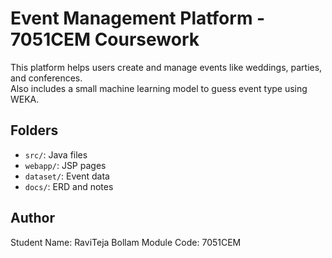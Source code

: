 # Event Management Platform - 7051CEM Coursework

This platform helps users create and manage events like weddings, parties, and conferences.  
Also includes a small machine learning model to guess event type using WEKA.

## Folders
- `src/`: Java files
- `webapp/`: JSP pages
- `dataset/`: Event data
- `docs/`: ERD and notes

## Author
Student Name: RaviTeja Bollam
Module Code: 7051CEM  
